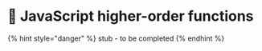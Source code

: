# 🚧 JavaScript higher-order functions

{% hint style="danger" %}
stub - to be completed
{% endhint %}
